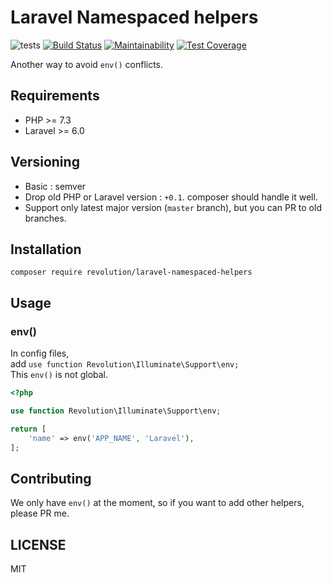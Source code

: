# Laravel Namespaced helpers

![tests](https://github.com/kawax/laravel-namespaced-helpers/workflows/tests/badge.svg)
[![Build Status](https://travis-ci.com/kawax/laravel-namespaced-helpers.svg?branch=master)](https://travis-ci.com/kawax/laravel-namespaced-helpers)
[![Maintainability](https://api.codeclimate.com/v1/badges/4e97eb5eceb1eed02621/maintainability)](https://codeclimate.com/github/kawax/laravel-namespaced-helpers/maintainability)
[![Test Coverage](https://api.codeclimate.com/v1/badges/4e97eb5eceb1eed02621/test_coverage)](https://codeclimate.com/github/kawax/laravel-namespaced-helpers/test_coverage)

Another way to avoid `env()` conflicts.

## Requirements
- PHP >= 7.3
- Laravel >= 6.0

## Versioning
- Basic : semver
- Drop old PHP or Laravel version : `+0.1`. composer should handle it well.
- Support only latest major version (`master` branch), but you can PR to old branches.

## Installation
```
composer require revolution/laravel-namespaced-helpers
```

## Usage

### env()
In config files,  
add `use function Revolution\Illuminate\Support\env;`  
This `env()` is not global.

```php
<?php

use function Revolution\Illuminate\Support\env;

return [
    'name' => env('APP_NAME', 'Laravel'),
];
```

## Contributing
We only have `env()` at the moment, so if you want to add other helpers, please PR me.

## LICENSE
MIT  
